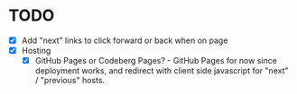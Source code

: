 # TODO

- [x] Add "next" links to click forward or back when on page
- [x] Hosting
  - [x] GitHub Pages or Codeberg Pages? - GitHub Pages for now since deployment works, and redirect with client side javascript for "next" / "previous" hosts.
